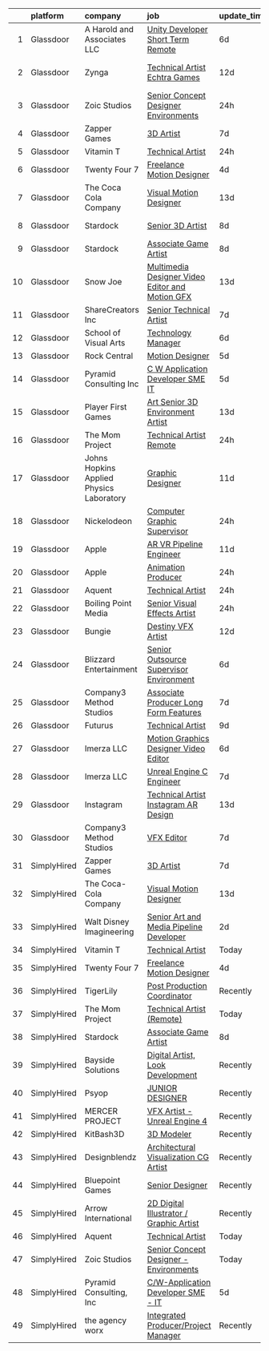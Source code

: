 

|    | platform    | company                                  | job                                                                                                                                                                                                                                                                                                                                                                                                                                                                                                                                                                                                                                                                                                                                                                                                                                                                                                                                                                                                                                                                                                                                                                                                                                                                                                                                                                                                                       | update_time   | location               |
|---:|:------------|:-----------------------------------------|:--------------------------------------------------------------------------------------------------------------------------------------------------------------------------------------------------------------------------------------------------------------------------------------------------------------------------------------------------------------------------------------------------------------------------------------------------------------------------------------------------------------------------------------------------------------------------------------------------------------------------------------------------------------------------------------------------------------------------------------------------------------------------------------------------------------------------------------------------------------------------------------------------------------------------------------------------------------------------------------------------------------------------------------------------------------------------------------------------------------------------------------------------------------------------------------------------------------------------------------------------------------------------------------------------------------------------------------------------------------------------------------------------------------------------|:--------------|:-----------------------|
|  1 | Glassdoor   | A  Harold and Associates  LLC            | [Unity Developer  Short Term Remote ](https://www.glassdoor.com/partner/jobListing.htm?pos=116&ao=1136043&s=58&guid=000001816627ca29a0827af56ee3927b&src=GD_JOB_AD&t=SR&vt=w&ea=1&cs=1_9651b0f1&cb=1655276292941&jobListingId=1007925954105&jrtk=3-0-1g5j2fiijjfmd801-1g5j2fij1r16n800-1e796db64d10e7f9-)                                                                                                                                                                                                                                                                                                                                                                                                                                                                                                                                                                                                                                                                                                                                                                                                                                                                                                                                                                                                                                                                                                                 | 6d            | Jacksonville, FL       |
|  2 | Glassdoor   | Zynga                                    | [Technical Artist   Echtra Games](https://www.glassdoor.com/partner/jobListing.htm?pos=127&ao=1136043&s=58&guid=000001816627ca29a0827af56ee3927b&src=GD_JOB_AD&t=SR&vt=w&cs=1_a33091ce&cb=1655276292944&jobListingId=1007913992622&jrtk=3-0-1g5j2fiijjfmd801-1g5j2fij1r16n800-b359a468225a3754-)                                                                                                                                                                                                                                                                                                                                                                                                                                                                                                                                                                                                                                                                                                                                                                                                                                                                                                                                                                                                                                                                                                                          | 12d           | San Francisco, CA      |
|  3 | Glassdoor   | Zoic Studios                             | [Senior Concept Designer   Environments](https://www.glassdoor.com/partner/jobListing.htm?pos=106&ao=1136043&s=58&guid=000001816627ca29a0827af56ee3927b&src=GD_JOB_AD&t=SR&vt=w&ea=1&cs=1_3bb2c6c5&cb=1655276292940&jobListingId=1007940779750&jrtk=3-0-1g5j2fiijjfmd801-1g5j2fij1r16n800-3dd602ff0a6833af-)                                                                                                                                                                                                                                                                                                                                                                                                                                                                                                                                                                                                                                                                                                                                                                                                                                                                                                                                                                                                                                                                                                              | 24h           | Remote                 |
|  4 | Glassdoor   | Zapper Games                             | [3D Artist](https://www.glassdoor.com/partner/jobListing.htm?pos=115&ao=1136043&s=58&guid=000001816627ca29a0827af56ee3927b&src=GD_JOB_AD&t=SR&vt=w&cs=1_66b72315&cb=1655276292941&jobListingId=1007923638550&jrtk=3-0-1g5j2fiijjfmd801-1g5j2fij1r16n800-92a68e384079e975-)                                                                                                                                                                                                                                                                                                                                                                                                                                                                                                                                                                                                                                                                                                                                                                                                                                                                                                                                                                                                                                                                                                                                                | 7d            | Morrisville, NC        |
|  5 | Glassdoor   | Vitamin T                                | [Technical Artist](https://www.glassdoor.com/partner/jobListing.htm?pos=103&ao=1110586&s=58&guid=000001816627ca29a0827af56ee3927b&src=GD_JOB_AD&t=SR&vt=w&cs=1_e901c569&cb=1655276292939&jobListingId=1007940101394&cpc=32EE424DE2B657EB&jrtk=3-0-1g5j2fiijjfmd801-1g5j2fij1r16n800-b52ad69f38beaa13--6NYlbfkN0DMrcEu7yrtATojKJA7cEzGQ3FdRGWLh0CZQInL4ECGI6k5tN82kdM0OKoro5eXmjqSabeb8LyuizlhUejESRijOFgfx706g2DCmh-IZHaQvgRrDNPFAjBasaFbzl8VXHfYHz52yg5bMrcX4B51Ug4v7CnQasAg_4ybmqGMUP_bLGagpGfNo8xDH-4w4hWFQJEpxOyJ5QT3PhUOBWAMoR9AzEzFWSZe84xOD5yqLg5X8saQs1Dktm4J0IgK4cgILyB1lr3PVdN7Ze5K_TOUBFgCh6gwmxpnSaUO8DAxEfEAph-4Ry_Ro5Rbb2QHN2K2YV4B6wUIhEs3Vf1BoslnBuWS7Aau0gZNldM26mrcPSrKQneANi2WTw3XpHmsDSxShErrvoAAezNe4yALdrUB4y0lG7EswM7Ltn9DaXnLzwjxXpVz-VgMdGoNG4FRJZy-W6NknM85BpjgIltWglDZdRGvYzcpjGmbAUI%3D)                                                                                                                                                                                                                                                                                                                                                                                                                                                                                                                                                                                                      | 24h           | Remote                 |
|  6 | Glassdoor   | Twenty Four 7                            | [Freelance Motion Designer](https://www.glassdoor.com/partner/jobListing.htm?pos=111&ao=1136043&s=58&guid=000001816627ca29a0827af56ee3927b&src=GD_JOB_AD&t=SR&vt=w&cs=1_1052a6fa&cb=1655276292941&jobListingId=1007932732558&jrtk=3-0-1g5j2fiijjfmd801-1g5j2fij1r16n800-4262249da82cfccc-)                                                                                                                                                                                                                                                                                                                                                                                                                                                                                                                                                                                                                                                                                                                                                                                                                                                                                                                                                                                                                                                                                                                                | 4d            | Portland, OR           |
|  7 | Glassdoor   | The Coca Cola Company                    | [Visual Motion Designer](https://www.glassdoor.com/partner/jobListing.htm?pos=107&ao=1136043&s=58&guid=000001816627ca29a0827af56ee3927b&src=GD_JOB_AD&t=SR&vt=w&cs=1_ca6abdf2&cb=1655276292940&jobListingId=1007909030703&jrtk=3-0-1g5j2fiijjfmd801-1g5j2fij1r16n800-6249d2c6d5ddb89c-)                                                                                                                                                                                                                                                                                                                                                                                                                                                                                                                                                                                                                                                                                                                                                                                                                                                                                                                                                                                                                                                                                                                                   | 13d           | Atlanta, GA            |
|  8 | Glassdoor   | Stardock                                 | [Senior 3D Artist](https://www.glassdoor.com/partner/jobListing.htm?pos=122&ao=1136043&s=58&guid=000001816627ca29a0827af56ee3927b&src=GD_JOB_AD&t=SR&vt=w&ea=1&cs=1_9ead3f46&cb=1655276292944&jobListingId=1007922211429&jrtk=3-0-1g5j2fiijjfmd801-1g5j2fij1r16n800-64136ada0d69eb5f-)                                                                                                                                                                                                                                                                                                                                                                                                                                                                                                                                                                                                                                                                                                                                                                                                                                                                                                                                                                                                                                                                                                                                    | 8d            | Plymouth, MI           |
|  9 | Glassdoor   | Stardock                                 | [Associate Game Artist](https://www.glassdoor.com/partner/jobListing.htm?pos=113&ao=1136043&s=58&guid=000001816627ca29a0827af56ee3927b&src=GD_JOB_AD&t=SR&vt=w&ea=1&cs=1_892dcd6e&cb=1655276292941&jobListingId=1007922211857&jrtk=3-0-1g5j2fiijjfmd801-1g5j2fij1r16n800-21858a99e1df3e9a-)                                                                                                                                                                                                                                                                                                                                                                                                                                                                                                                                                                                                                                                                                                                                                                                                                                                                                                                                                                                                                                                                                                                               | 8d            | Plymouth, MI           |
| 10 | Glassdoor   | Snow Joe                                 | [Multimedia Designer   Video Editor and Motion GFX](https://www.glassdoor.com/partner/jobListing.htm?pos=108&ao=1136043&s=58&guid=000001816627ca29a0827af56ee3927b&src=GD_JOB_AD&t=SR&vt=w&cs=1_fdf067f9&cb=1655276292940&jobListingId=1007910100343&jrtk=3-0-1g5j2fiijjfmd801-1g5j2fij1r16n800-208a6b042dfd2601-)                                                                                                                                                                                                                                                                                                                                                                                                                                                                                                                                                                                                                                                                                                                                                                                                                                                                                                                                                                                                                                                                                                        | 13d           | Hoboken, NJ            |
| 11 | Glassdoor   | ShareCreators Inc                        | [Senior Technical Artist](https://www.glassdoor.com/partner/jobListing.htm?pos=123&ao=1136043&s=58&guid=000001816627ca29a0827af56ee3927b&src=GD_JOB_AD&t=SR&vt=w&ea=1&cs=1_2a6501ef&cb=1655276292944&jobListingId=1007923772799&jrtk=3-0-1g5j2fiijjfmd801-1g5j2fij1r16n800-a0860884fe1a9510-)                                                                                                                                                                                                                                                                                                                                                                                                                                                                                                                                                                                                                                                                                                                                                                                                                                                                                                                                                                                                                                                                                                                             | 7d            | Remote                 |
| 12 | Glassdoor   | School of Visual Arts                    | [Technology Manager](https://www.glassdoor.com/partner/jobListing.htm?pos=129&ao=1136043&s=58&guid=000001816627ca29a0827af56ee3927b&src=GD_JOB_AD&t=SR&vt=w&ea=1&cs=1_184cffad&cb=1655276292945&jobListingId=1007926591567&jrtk=3-0-1g5j2fiijjfmd801-1g5j2fij1r16n800-1a05943beef7a8be-)                                                                                                                                                                                                                                                                                                                                                                                                                                                                                                                                                                                                                                                                                                                                                                                                                                                                                                                                                                                                                                                                                                                                  | 6d            | New York, NY           |
| 13 | Glassdoor   | Rock Central                             | [Motion Designer](https://www.glassdoor.com/partner/jobListing.htm?pos=119&ao=1136043&s=58&guid=000001816627ca29a0827af56ee3927b&src=GD_JOB_AD&t=SR&vt=w&cs=1_cfac2db6&cb=1655276292942&jobListingId=1007928332112&jrtk=3-0-1g5j2fiijjfmd801-1g5j2fij1r16n800-1e000492b5f20891-)                                                                                                                                                                                                                                                                                                                                                                                                                                                                                                                                                                                                                                                                                                                                                                                                                                                                                                                                                                                                                                                                                                                                          | 5d            | Detroit, MI            |
| 14 | Glassdoor   | Pyramid Consulting  Inc                  | [C W Application Developer SME   IT](https://www.glassdoor.com/partner/jobListing.htm?pos=105&ao=1110586&s=58&guid=000001816627ca29a0827af56ee3927b&src=GD_JOB_AD&t=SR&vt=w&ea=1&cs=1_556699e4&cb=1655276292940&jobListingId=1007929621540&cpc=334ABAF5D42DC775&jrtk=3-0-1g5j2fiijjfmd801-1g5j2fij1r16n800-fe002e009dff159c--6NYlbfkN0Bjic9BpODao-m9BEup4myv2yv9o6hanv70kCRpjMjSDcmmrD9YS-C3x1sAbJGW_XqKuzhmgJhJcVI52qUdS9zY-B0NezLEoDV8lM3EsDfYMhCkJcHVZzTvoSSyWiXxPfdRaO20MHgXm1yxPXMCH7osvwkyhbNu9K5t5Sw46bVp2uMBH5VPcGrawp10Be8aPcmIteYYkQFGeBoJxSXms7zdt56uHeQn3e7PLzyMNU8EiisNZh9DwZmr5NTjPDl82jOFnCwLyc1PEOQo2xAqiFqSe0ywpZ5kYiNHMH6PloGDjxxFhEIR2uPXHz0M1eMhae4-pH-rRhozEOP6IXOF9d1iYGy-NwWjywBh9x5aADb6Dvi8SYwTRzyl9hO4yA_U-Ih1A8bwrwhtJk0MUyk37VteXmTlqt2sRpC0yVWkwzM2Od92kdS6TKuhyxZSx1sXGNMRnvSGFdUKNl-WlftAr7R2b8uu7nADt73jnnKRi6NJCQaNfFwHOpnDbwLk34l-qO2QjqCN6n_5Qk4XdSgXVYaXUrSWGhYihnql1myDsr0kcL_uGRb8ZrM7zX-wPoNTcxtnYKLNFMtleMfk6eszCIZTZI0omYJcYwbuoW6QPjzmVx1S0NtsVmrmIhWUK9WvEQwjZLfQy7GBCOzWUmeJliXOVUF_CZz5Q9JdcHTL1MRl-UC5TSDW9pBB7R-sBrABjW2_powKZHDClgR66R_gI3-VLh1mkLPKe6-IWnAoqArzo4OCaqSuKkQxzV-u8suwKpiJS5PMa5C7Sbb2MJS8O6HD1Vi3ONBO8OAx9ZCj1wwyG0wr8BcbLriaHc2YSMxUuEYE4_gUi3ArJkXD2emBILpL96E1yA2G8ZZ8hVU1mUP3aDUr_dacSvNC25v-Tid1pXeNbivRz5VErASz4tUVRjBqpDRzb4w1f8icfCk2zTA5FecNr3zb4QtGWRPCRohCU3zcNMAen9ILymKhrphlazCS3XbYLbHnPZcnwNFpxOuZ_01F8Jw50LINhg3u3h1UMy8Lp27nRPpTSw%3D%3D) | 5d            | Charlotte, NC          |
| 15 | Glassdoor   | Player First Games                       | [Art   Senior 3D Environment Artist](https://www.glassdoor.com/partner/jobListing.htm?pos=126&ao=1136043&s=58&guid=000001816627ca29a0827af56ee3927b&src=GD_JOB_AD&t=SR&vt=w&ea=1&cs=1_a0d7a830&cb=1655276292944&jobListingId=1007911094363&jrtk=3-0-1g5j2fiijjfmd801-1g5j2fij1r16n800-7222023228730c61-)                                                                                                                                                                                                                                                                                                                                                                                                                                                                                                                                                                                                                                                                                                                                                                                                                                                                                                                                                                                                                                                                                                                  | 13d           | Remote                 |
| 16 | Glassdoor   | The Mom Project                          | [Technical Artist  Remote ](https://www.glassdoor.com/partner/jobListing.htm?pos=101&ao=1110586&s=58&guid=000001816627ca29a0827af56ee3927b&src=GD_JOB_AD&t=SR&vt=w&cs=1_3d1f65d4&cb=1655276292939&jobListingId=1007939939925&cpc=B101C867B3EF2D75&jrtk=3-0-1g5j2fiijjfmd801-1g5j2fij1r16n800-264f9011810ab4a3--6NYlbfkN0BDp_epf89aHDQhKpPegNJQ_ldQpEFZQsM9OcONMGxWx6pU56EKHF58QjVdAUvn2gX31HUntCyLUwzir2_2qLQKiwc4zqgc0EcGzWlJtEFabSJje5p3zQNcGS6mmu-hK71c0amOsooqt9D74xqUp2Fe1oOyI1RWtfFw9BBSi2GEBaE6UlKZT1OWJEzUiWGsGr7sEJSIrngJcR5uGrQQIDeXWc0wXR3y_wLNFTopCk0gxc0WOrDrpQSUA-RhGxzwtBUugcyHAcBwbLF0kqzCCwie9uO8JzOU-js0V4ibolHmlgLczuBpR8vCQX2cF5_4awwENpQs4mm3zPzY1iRyYfn_lUQ4d_ObarPdoEJMro0Ri0_WPUwyWDfFHKOWoILyTHV3F4WDDPomzt5M6t2-BINevCuvUdYREPRaUhuLMor92iLscK0haJTAZM9sA7yUQkHcBL4adqnR7E0f4pSzHLQiL4BNP6YGmy1adMKfc-FLuBnhuNCshYS5N-pfEZgi3FC4fUpGUGj-0RsU8OlN2kSNf7KBtp6r3teFPHpiSaADsGvC8o1mTkYXMv26Ru6cFiW15qklNmY54Q%3D%3D)                                                                                                                                                                                                                                                                                                                                                                                                                                                                               | 24h           | Bell, CA               |
| 17 | Glassdoor   | Johns Hopkins Applied Physics Laboratory | [Graphic Designer](https://www.glassdoor.com/partner/jobListing.htm?pos=118&ao=1136043&s=58&guid=000001816627ca29a0827af56ee3927b&src=GD_JOB_AD&t=SR&vt=w&cs=1_337fa114&cb=1655276292942&jobListingId=1007915450048&jrtk=3-0-1g5j2fiijjfmd801-1g5j2fij1r16n800-21f09bc4b8f9cace-)                                                                                                                                                                                                                                                                                                                                                                                                                                                                                                                                                                                                                                                                                                                                                                                                                                                                                                                                                                                                                                                                                                                                         | 11d           | Laurel, MD             |
| 18 | Glassdoor   | Nickelodeon                              | [Computer Graphic Supervisor](https://www.glassdoor.com/partner/jobListing.htm?pos=114&ao=1136043&s=58&guid=000001816627ca29a0827af56ee3927b&src=GD_JOB_AD&t=SR&vt=w&cs=1_331015c6&cb=1655276292941&jobListingId=1007939592407&jrtk=3-0-1g5j2fiijjfmd801-1g5j2fij1r16n800-f6da436320390ef3-)                                                                                                                                                                                                                                                                                                                                                                                                                                                                                                                                                                                                                                                                                                                                                                                                                                                                                                                                                                                                                                                                                                                              | 24h           | New York, NY           |
| 19 | Glassdoor   | Apple                                    | [AR VR Pipeline Engineer](https://www.glassdoor.com/partner/jobListing.htm?pos=104&ao=1110586&s=58&guid=000001816627ca29a0827af56ee3927b&src=GD_JOB_AD&t=SR&vt=w&cs=1_986610d7&cb=1655276292939&jobListingId=1007917012962&cpc=334ABAF5D42DC775&jrtk=3-0-1g5j2fiijjfmd801-1g5j2fij1r16n800-133eb62d795134b8--6NYlbfkN0BvKrLyj5gPmtZO9T8euul8TCxuuKNOtzRJOomxnwSEodTz2Bc-sPZl1dBMH13w-jPgyhYajQM8u_w_EcCdldveNDjPZBuSqNd8Yvm_XALYH3Zis_HsqaLOPnhOwy-KstjkGkRjPb-QWrn3alXPuJ3W_mYVcstUhLIxQQJpp66n4xJpA56_WuMmcgbz78n39DkZ6MFyjpdSrOUpezioGjhBhe03Mz9_9C_sxaWtHxWmX3jPPRYZTBMJQPfCwlX0BzCIa4ckxCjpnjsmEi3Ef-Yd1TCPciTHxtFFJ47Nu4kue2_k8lLvwedSDVVARKfGmLDze3vudiJa1kXJ4ZWhv9jeFT9kL5N0Mg5Nr-DabujEwZc9UAv3JNhSBuMfmP6BIZBGW7lUiV_sCG-PjfcRPE_PCOs0Wadsd-9wzWsGyloX-GmvUc0mZ3uSruX9zuWgV4DnF5AOeYMC1JhKNnRDsjKCJ71TMm9_r-_gCg3PqntgLUNxk5l0GMrThn7NlwbvwkkeBV1iAQDH7CwOKiVqcRMnMHpt9LHQXnA_mebaAJ1jWgRHypJIk9ljm2NF0NogDfnwJZzzHcrE5hjhINTANrExHmGw7AZq1fBlcSHDfTElhjEScUvUmAzj6lcPaTMWON98qmA-nP0TfW_jag1m8a9u_zMqgGIynLY9SFz16F7qE2MtTJoTxuDoBefpEMFCEGTT71NPO13FTsL1G1tos5xtqQOFJ66A2izv5ZktNz2WVQ4w0bTFgSvo4xnFw3MXbhjblusHkrSAOgGhYJWuBdHdn2dYpu4scZGPeNju4oQrgO2WOGAPihXAJgSmwz-hFttDk96PD98xh9Di5ZxnU-FoP-QhEeoPp2bZmJouG9YxWZvfDGywM7Tyeu33SoJOWqEEHJEAddJGrs4pDbXhqhHAI-g7hNrkV3wevoy4PGJs7xqTmglYXYNHnGLQs1iC9wn-98kc8lmCcA%3D%3D)                                                                                 | 11d           | Seattle, WA            |
| 20 | Glassdoor   | Apple                                    | [Animation Producer](https://www.glassdoor.com/partner/jobListing.htm?pos=120&ao=1136043&s=58&guid=000001816627ca29a0827af56ee3927b&src=GD_JOB_AD&t=SR&vt=w&cs=1_9618f2cc&cb=1655276292943&jobListingId=1007938949209&jrtk=3-0-1g5j2fiijjfmd801-1g5j2fij1r16n800-7b681c87b0961522-)                                                                                                                                                                                                                                                                                                                                                                                                                                                                                                                                                                                                                                                                                                                                                                                                                                                                                                                                                                                                                                                                                                                                       | 24h           | Cupertino, CA          |
| 21 | Glassdoor   | Aquent                                   | [Technical Artist](https://www.glassdoor.com/partner/jobListing.htm?pos=102&ao=1110586&s=58&guid=000001816627ca29a0827af56ee3927b&src=GD_JOB_AD&t=SR&vt=w&cs=1_a2ee86bb&cb=1655276292939&jobListingId=1007939648137&cpc=FD1C1DA32C38CFA7&jrtk=3-0-1g5j2fiijjfmd801-1g5j2fij1r16n800-8040963ef4fb76f3--6NYlbfkN0DMrcEu7yrtATojKJA7cEzGQ3FdRGWLh0CZQInL4ECGI9gD0Wolx9R2EDT7B77c2cQfWH_jgzBJ_SpHD79d9e_UBtf1ihTFlU3RXr7HhjaIUdpMBdNv9sU-bbz27tVKnpy9TagHRKFokDkLckvlC9RP9ywjkPYM1tvc6MGs_1wf6pjctlgYA0iwWvBulDXDdhgQsgMCVt_ohvsQ3q_CFFHDXBQa9SHgtBewj4IbsBWWuEuqBXIwXJqK9qhwBwpDjJGe-omBNs4088314DEZhh8qSu_al9tOyD4vsLviv3LiiLGgTz1NVkclm7grOwa3rDmwlaJ3WKkdlRlnYACuaDWWfzC0b1LR11WN_Xjm8_GafmHRU0ndSxSg8IOruFx0OKx0mfxTK38-Uf7kwMtd3WRGchpCf3bbuLk5Wnxb9hniosm6JTbBCzl2imBNhvcd1YdEEtW9_LEdrw%3D%3D)                                                                                                                                                                                                                                                                                                                                                                                                                                                                                                                                                                                                                        | 24h           | Remote                 |
| 22 | Glassdoor   | Boiling Point Media                      | [Senior Visual Effects Artist](https://www.glassdoor.com/partner/jobListing.htm?pos=125&ao=1136043&s=58&guid=000001816627ca29a0827af56ee3927b&src=GD_JOB_AD&t=SR&vt=w&ea=1&cs=1_a99ee0cb&cb=1655276292944&jobListingId=1007939705535&jrtk=3-0-1g5j2fiijjfmd801-1g5j2fij1r16n800-bb2dd5f08b879100-)                                                                                                                                                                                                                                                                                                                                                                                                                                                                                                                                                                                                                                                                                                                                                                                                                                                                                                                                                                                                                                                                                                                        | 24h           | Oklahoma City, OK      |
| 23 | Glassdoor   | Bungie                                   | [Destiny VFX Artist](https://www.glassdoor.com/partner/jobListing.htm?pos=112&ao=1136043&s=58&guid=000001816627ca29a0827af56ee3927b&src=GD_JOB_AD&t=SR&vt=w&ea=1&cs=1_102c2a70&cb=1655276292941&jobListingId=1007914521091&jrtk=3-0-1g5j2fiijjfmd801-1g5j2fij1r16n800-f2354eda0b008c11-)                                                                                                                                                                                                                                                                                                                                                                                                                                                                                                                                                                                                                                                                                                                                                                                                                                                                                                                                                                                                                                                                                                                                  | 12d           | Bellevue, WA           |
| 24 | Glassdoor   | Blizzard Entertainment                   | [Senior Outsource Supervisor  Environment](https://www.glassdoor.com/partner/jobListing.htm?pos=128&ao=1136043&s=58&guid=000001816627ca29a0827af56ee3927b&src=GD_JOB_AD&t=SR&vt=w&cs=1_b7bc6ffb&cb=1655276292945&jobListingId=1007927219213&jrtk=3-0-1g5j2fiijjfmd801-1g5j2fij1r16n800-bc3ab405f80b542a-)                                                                                                                                                                                                                                                                                                                                                                                                                                                                                                                                                                                                                                                                                                                                                                                                                                                                                                                                                                                                                                                                                                                 | 6d            | Irvine, CA             |
| 25 | Glassdoor   | Company3 Method Studios                  | [Associate Producer  Long Form  Features ](https://www.glassdoor.com/partner/jobListing.htm?pos=124&ao=1136043&s=58&guid=000001816627ca29a0827af56ee3927b&src=GD_JOB_AD&t=SR&vt=w&ea=1&cs=1_527dd304&cb=1655276292944&jobListingId=1007925056180&jrtk=3-0-1g5j2fiijjfmd801-1g5j2fij1r16n800-1b7d8a22a6ea16f5-)                                                                                                                                                                                                                                                                                                                                                                                                                                                                                                                                                                                                                                                                                                                                                                                                                                                                                                                                                                                                                                                                                                            | 7d            | Santa Monica, CA       |
| 26 | Glassdoor   | Futurus                                  | [Technical Artist](https://www.glassdoor.com/partner/jobListing.htm?pos=117&ao=1136043&s=58&guid=000001816627ca29a0827af56ee3927b&src=GD_JOB_AD&t=SR&vt=w&cs=1_a1595c6a&cb=1655276292943&jobListingId=1007919964346&jrtk=3-0-1g5j2fiijjfmd801-1g5j2fij1r16n800-212f0c6d063a93c8-)                                                                                                                                                                                                                                                                                                                                                                                                                                                                                                                                                                                                                                                                                                                                                                                                                                                                                                                                                                                                                                                                                                                                         | 9d            | Atlanta, GA            |
| 27 | Glassdoor   | Imerza  LLC                              | [Motion Graphics Designer Video Editor](https://www.glassdoor.com/partner/jobListing.htm?pos=110&ao=1136043&s=58&guid=000001816627ca29a0827af56ee3927b&src=GD_JOB_AD&t=SR&vt=w&ea=1&cs=1_27ed1b94&cb=1655276292941&jobListingId=1007925698680&jrtk=3-0-1g5j2fiijjfmd801-1g5j2fij1r16n800-288a4a26fca535c9-)                                                                                                                                                                                                                                                                                                                                                                                                                                                                                                                                                                                                                                                                                                                                                                                                                                                                                                                                                                                                                                                                                                               | 6d            | Sarasota, FL           |
| 28 | Glassdoor   | Imerza  LLC                              | [Unreal Engine   C   Engineer](https://www.glassdoor.com/partner/jobListing.htm?pos=121&ao=1136043&s=58&guid=000001816627ca29a0827af56ee3927b&src=GD_JOB_AD&t=SR&vt=w&ea=1&cs=1_a1f0c741&cb=1655276292944&jobListingId=1007923923867&jrtk=3-0-1g5j2fiijjfmd801-1g5j2fij1r16n800-fb7ba4c6609ec12f-)                                                                                                                                                                                                                                                                                                                                                                                                                                                                                                                                                                                                                                                                                                                                                                                                                                                                                                                                                                                                                                                                                                                        | 7d            | Remote                 |
| 29 | Glassdoor   | Instagram                                | [Technical Artist   Instagram AR Design](https://www.glassdoor.com/partner/jobListing.htm?pos=130&ao=1136043&s=58&guid=000001816627ca29a0827af56ee3927b&src=GD_JOB_AD&t=SR&vt=w&cs=1_b4b9513f&cb=1655276292945&jobListingId=1007910880205&jrtk=3-0-1g5j2fiijjfmd801-1g5j2fij1r16n800-dfe71800a17abd2c-)                                                                                                                                                                                                                                                                                                                                                                                                                                                                                                                                                                                                                                                                                                                                                                                                                                                                                                                                                                                                                                                                                                                   | 13d           | New York, NY           |
| 30 | Glassdoor   | Company3 Method Studios                  | [VFX Editor](https://www.glassdoor.com/partner/jobListing.htm?pos=109&ao=1136043&s=58&guid=000001816627ca29a0827af56ee3927b&src=GD_JOB_AD&t=SR&vt=w&ea=1&cs=1_9eaff28b&cb=1655276292941&jobListingId=1007923008494&jrtk=3-0-1g5j2fiijjfmd801-1g5j2fij1r16n800-1a313e9d2211dade-)                                                                                                                                                                                                                                                                                                                                                                                                                                                                                                                                                                                                                                                                                                                                                                                                                                                                                                                                                                                                                                                                                                                                          | 7d            | Santa Monica, CA       |
| 31 | SimplyHired | Zapper Games                             | [3D Artist](https://www.simplyhired.com/job/-lqhOOgkf1DHubaTXbs2Dk0lgYfdtbonMKToQ5dqy0J8b5bh96XBoA?q=vfx+designer)                                                                                                                                                                                                                                                                                                                                                                                                                                                                                                                                                                                                                                                                                                                                                                                                                                                                                                                                                                                                                                                                                                                                                                                                                                                                                                        | 7d            | Morrisville, NC        |
| 32 | SimplyHired | The Coca-Cola Company                    | [Visual Motion Designer](https://www.simplyhired.com/job/EFzkjYWXW47Fqy2XN4j9gPLNjpFgj35tTyn0o7FOFDFkOP3kkX-9Wg?q=vfx+designer)                                                                                                                                                                                                                                                                                                                                                                                                                                                                                                                                                                                                                                                                                                                                                                                                                                                                                                                                                                                                                                                                                                                                                                                                                                                                                           | 13d           | Atlanta, GA            |
| 33 | SimplyHired | Walt Disney Imagineering                 | [Senior Art and Media Pipeline Developer](https://www.simplyhired.com/job/_7GXaJOdsS6dE88MbBdrlXZTBCfT09vaI-1sggRz_2vi6IdGEl_azA?q=vfx+designer)                                                                                                                                                                                                                                                                                                                                                                                                                                                                                                                                                                                                                                                                                                                                                                                                                                                                                                                                                                                                                                                                                                                                                                                                                                                                          | 2d            | King William, VA       |
| 34 | SimplyHired | Vitamin T                                | [Technical Artist](https://www.simplyhired.com/job/-xdRUBR1KlSpHN7G-t-fRWIs3HtF9yng32ttuctU-_A_w0RAueukIA?q=vfx+designer)                                                                                                                                                                                                                                                                                                                                                                                                                                                                                                                                                                                                                                                                                                                                                                                                                                                                                                                                                                                                                                                                                                                                                                                                                                                                                                 | Today         | Remote                 |
| 35 | SimplyHired | Twenty Four 7                            | [Freelance Motion Designer](https://www.simplyhired.com/job/qpEL7gCEQwVdJDb2-62Fa8DesEGaEI9lBbieC7-riNE09hBWKP0vIw?q=vfx+designer)                                                                                                                                                                                                                                                                                                                                                                                                                                                                                                                                                                                                                                                                                                                                                                                                                                                                                                                                                                                                                                                                                                                                                                                                                                                                                        | 4d            | Portland, OR           |
| 36 | SimplyHired | TigerLily                                | [Post Production Coordinator](https://www.simplyhired.com/job/JeJeuMxejLEb3KfLfu0IyAVT6jn3hbuiE8gjvWVT-zg7vA-hzC3HyA?q=vfx+designer)                                                                                                                                                                                                                                                                                                                                                                                                                                                                                                                                                                                                                                                                                                                                                                                                                                                                                                                                                                                                                                                                                                                                                                                                                                                                                      | Recently      | Remote                 |
| 37 | SimplyHired | The Mom Project                          | [Technical Artist (Remote)](https://www.simplyhired.com/job/w_v3qtMolkHlbVEkHC_iaB-jTTa0wRdaEDbU6unmiBOhbfIT32yzEg?q=vfx+designer)                                                                                                                                                                                                                                                                                                                                                                                                                                                                                                                                                                                                                                                                                                                                                                                                                                                                                                                                                                                                                                                                                                                                                                                                                                                                                        | Today         | Bell, CA               |
| 38 | SimplyHired | Stardock                                 | [Associate Game Artist](https://www.simplyhired.com/job/LELCaOAydBqa1RBtPNwjFfv7QygAr3IrFYpD0idEFwZyPR6sMDSWwQ?q=vfx+designer)                                                                                                                                                                                                                                                                                                                                                                                                                                                                                                                                                                                                                                                                                                                                                                                                                                                                                                                                                                                                                                                                                                                                                                                                                                                                                            | 8d            | Plymouth, MI           |
| 39 | SimplyHired | Bayside Solutions                        | [Digital Artist, Look Development](https://www.simplyhired.com/job/Fm-2iIcyJnLeL0aRhsyXEoCxsEyHUONfo-5aMXUWCJPIHrC9ajIwwA?q=vfx+designer)                                                                                                                                                                                                                                                                                                                                                                                                                                                                                                                                                                                                                                                                                                                                                                                                                                                                                                                                                                                                                                                                                                                                                                                                                                                                                 | Recently      | Sunnyvale, CA          |
| 40 | SimplyHired | Psyop                                    | [JUNIOR DESIGNER](https://www.simplyhired.com/job/zSJ2o2OxFVF9AqKa__B93UhQBlvvf_irwOF_5c0XrRg_GvznVO0-KQ?q=vfx+designer)                                                                                                                                                                                                                                                                                                                                                                                                                                                                                                                                                                                                                                                                                                                                                                                                                                                                                                                                                                                                                                                                                                                                                                                                                                                                                                  | Recently      | New York, NY           |
| 41 | SimplyHired | MERCER PROJECT                           | [VFX Artist - Unreal Engine 4](https://www.simplyhired.com/job/2oePjLPnODm44ASH_jfmm99NvQfkSOC48xk2mIXNrjRpGVBiOBzF7Q?q=vfx+designer)                                                                                                                                                                                                                                                                                                                                                                                                                                                                                                                                                                                                                                                                                                                                                                                                                                                                                                                                                                                                                                                                                                                                                                                                                                                                                     | Recently      | Remote                 |
| 42 | SimplyHired | KitBash3D                                | [3D Modeler](https://www.simplyhired.com/job/J1vV5-qf_C5x8YfKoESIGd-eUj6se-s1DxqdF4rxpYdvWsGzMz1rRw?q=vfx+designer)                                                                                                                                                                                                                                                                                                                                                                                                                                                                                                                                                                                                                                                                                                                                                                                                                                                                                                                                                                                                                                                                                                                                                                                                                                                                                                       | Recently      | Remote                 |
| 43 | SimplyHired | Designblendz                             | [Architectural Visualization CG Artist](https://www.simplyhired.com/job/fAqw_A4OyD2qKHqDbFNNRJpNylVTBwIz1w8leuLD7moFe0EdZo2n9Q?q=vfx+designer)                                                                                                                                                                                                                                                                                                                                                                                                                                                                                                                                                                                                                                                                                                                                                                                                                                                                                                                                                                                                                                                                                                                                                                                                                                                                            | Recently      | Philadelphia, PA       |
| 44 | SimplyHired | Bluepoint Games                          | [Senior Designer](https://www.simplyhired.com/job/9eRdtg9ksSZK8slAYEo4EMrlj5OXAWuh0xuE6H3uwY2hxBV9RtOwOQ?q=vfx+designer)                                                                                                                                                                                                                                                                                                                                                                                                                                                                                                                                                                                                                                                                                                                                                                                                                                                                                                                                                                                                                                                                                                                                                                                                                                                                                                  | Recently      | Austin, TX             |
| 45 | SimplyHired | Arrow International                      | [2D Digital Illustrator / Graphic Artist](https://www.simplyhired.com/job/7PgurAv0ec4oAtGTOerIrME223TR4ot1OfeHp2ME707cHGS0O-1tLw?q=vfx+designer)                                                                                                                                                                                                                                                                                                                                                                                                                                                                                                                                                                                                                                                                                                                                                                                                                                                                                                                                                                                                                                                                                                                                                                                                                                                                          | Recently      | Greenville, NC         |
| 46 | SimplyHired | Aquent                                   | [Technical Artist](https://www.simplyhired.com/job/Xa7mQuvvUZ3KX9qKc4VLBoJ5vb3HzMy9oX5vLSyzFBeOCjs_2R4osw?q=vfx+designer)                                                                                                                                                                                                                                                                                                                                                                                                                                                                                                                                                                                                                                                                                                                                                                                                                                                                                                                                                                                                                                                                                                                                                                                                                                                                                                 | Today         | Remote                 |
| 47 | SimplyHired | Zoic Studios                             | [Senior Concept Designer - Environments](https://www.simplyhired.com/job/bhlPvbIfpy89gwNzleIVEH9hsbIWu1ikreQXwg3OPY7h_mzIkI9J6A?q=vfx+designer)                                                                                                                                                                                                                                                                                                                                                                                                                                                                                                                                                                                                                                                                                                                                                                                                                                                                                                                                                                                                                                                                                                                                                                                                                                                                           | Today         | Remote                 |
| 48 | SimplyHired | Pyramid Consulting, Inc                  | [C/W-Application Developer SME - IT](https://www.simplyhired.com/job/YOLB9lg91gz4yLM63wgi3vMW5LBORPnrvy9GialHFf2pzVM6cV5Mpg?q=vfx+designer)                                                                                                                                                                                                                                                                                                                                                                                                                                                                                                                                                                                                                                                                                                                                                                                                                                                                                                                                                                                                                                                                                                                                                                                                                                                                               | 5d            | Charlotte, NC          |
| 49 | SimplyHired | the agency worx                          | [Integrated Producer/Project Manager](https://www.simplyhired.com/job/rVYdgbxCJSHZs5IgtW-7mt1CC9udnVwpTAZANyxJ709ZoeOn2cPOMg?q=vfx+designer)                                                                                                                                                                                                                                                                                                                                                                                                                                                                                                                                                                                                                                                                                                                                                                                                                                                                                                                                                                                                                                                                                                                                                                                                                                                                              | Recently      | Township of Warren, NJ |